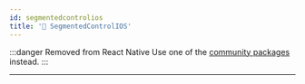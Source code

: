 ```yaml
---
id: segmentedcontrolios
title: '🚧 SegmentedControlIOS'
---
```


:::danger Removed from React Native
Use one of the [community packages](https://reactnative.directory/?search=segmentedcontrol) instead.
:::

---
